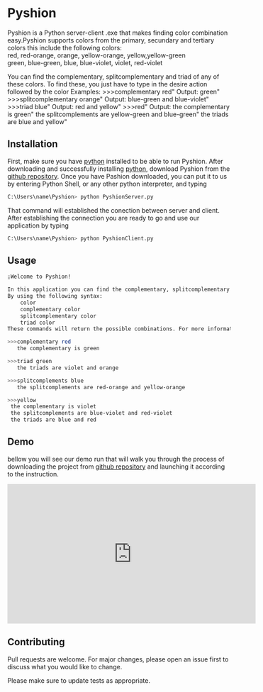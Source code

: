 # Pyshion

Pyshion is a Python server-client .exe that makes finding color combination easy.Pyshion supports colors from the primary, secundary and tertiary colors this include the following colors:  
red, red-orange, orange, yellow-orange, yellow,yellow-green  
green, blue-green, blue, blue-violet, violet, red-violet  
  
You can find the complementary, splitcomplementary and triad of any of these colors.
To find these, you just have to type in the desire action followed by the color
	Examples:
		>>>complementary red"
		Output: green"
		>>>splitcomplementary orange"
		Output: blue-green and blue-violet"
		>>>triad blue"
		Output: red and yellow"
		>>>red"
		Output: the complementary is green"
		the splitcomplements are yellow-green and blue-green"
		the triads are blue and yellow"

## Installation

First, make sure you have [python](https://www.python.org/downloads/) installed to be able to run Pyshion.
After downloading and successfully installing [python](https://www.python.org/downloads/), download Pyshion from the [github repository](https://github.com/Gardy291/Pyshion.git). Once you have Pashion downloaded, you can put it to us by entering Python Shell, or any other python interpreter, and typing 

```bash
C:\Users\name\Pyshion> python PyshionServer.py
```
That command will established the conection between server and client. After establishing the connection you are ready to go and use our application by typing
```bash
C:\Users\name\Pyshion> python PyshionClient.py
```
## Usage
```bash
¡Welcome to Pyshion! 

In this application you can find the complementary, splitcomplementary and triad colors 
By using the following syntax: 
	color
	complementary color
	splitcomplementary color
	triad color
These commands will return the possible combinations. For more information type help.

>>>complementary red
   the complementary is green

>>>triad green
   the triads are violet and orange

>>>splitcomplements blue
   the splitcomplements are red-orange and yellow-orange

>>>yellow
 the complementary is violet
 the splitcomplements are blue-violet and red-violet
 the triads are blue and red
```
## Demo
bellow you will see our demo run that will walk you through the process of downloading the project from [github repository](https://github.com/Gardy291/Pyshion.git) and launching it according to the instruction.

<iframe width="560" height="315" src="https://www.youtube.com/embed/Lbfe3-v7yE0" frameborder="0" allow="accelerometer; autoplay; encrypted-media; gyroscope; picture-in-picture" allowfullscreen></iframe>

## Contributing
Pull requests are welcome. For major changes, please open an issue first to discuss what you would like to change.

Please make sure to update tests as appropriate.
